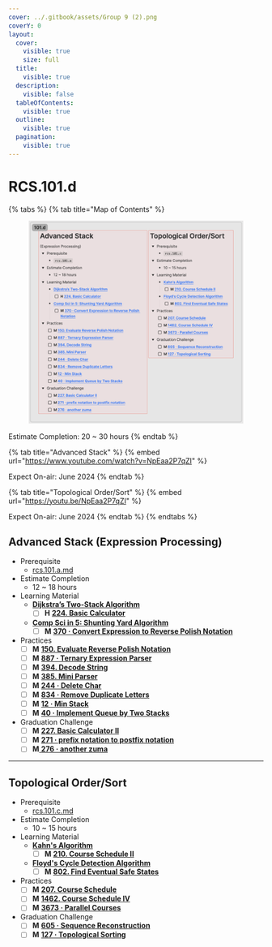```yaml
---
cover: ../.gitbook/assets/Group 9 (2).png
coverY: 0
layout:
  cover:
    visible: true
    size: full
  title:
    visible: true
  description:
    visible: false
  tableOfContents:
    visible: true
  outline:
    visible: true
  pagination:
    visible: true
---
```


# RCS.101.d

{% tabs %}
{% tab title="Map of Contents" %}
<figure><img src="../.gitbook/assets/image (10).png" alt=""><figcaption></figcaption></figure>

Estimate Completion: 20 \~ 30 hours
{% endtab %}

{% tab title="Advanced Stack" %}
{% embed url="https://www.youtube.com/watch?v=NpEaa2P7qZI" %}

Expect On-air: June 2024
{% endtab %}

{% tab title="Topological Order/Sort" %}
{% embed url="https://youtu.be/NpEaa2P7qZI" %}

Expect On-air: June 2024
{% endtab %}
{% endtabs %}

## Advanced Stack (Expression Processing)

* Prerequisite
  * [rcs.101.a.md](rcs.101.a.md "mention")
* Estimate Completion
  * 12 \~ 18 hours
* Learning Material
  * [**Dijkstra’s Two-Stack Algorithm**](https://switzerb.github.io/imposter/algorithms/2021/01/12/dijkstra-two-stack.html)
    * [ ] **H** [**224. Basic Calculator**](https://leetcode.com/problems/basic-calculator/)
  * [**Comp Sci in 5: Shunting Yard Algorithm**](https://www.youtube.com/watch?v=Wz85Hiwi5MY)
    * [ ] **M** [**370 · Convert Expression to Reverse Polish Notation**](https://www.lintcode.com/problem/370/)
* Practices
  * [ ] **M** [**150. Evaluate Reverse Polish Notation**](https://leetcode.com/problems/evaluate-reverse-polish-notation/)
  * [ ] **M** [**887 · Ternary Expression Parser**](https://www.lintcode.com/problem/887/description?\_from=problem\_tag\&fromId=361)
  * [ ] **M** [**394. Decode String**](https://leetcode.com/problems/decode-string/)
  * [ ] **M** [**385. Mini Parser**](https://leetcode.com/problems/mini-parser/)
  * [ ] **M** [**244 · Delete Char**](https://www.lintcode.com/problem/244/)
  * [ ] **M** [**834 · Remove Duplicate Letters**](https://www.lintcode.com/problem/834/?showListFe=true\&page=1\&problemTypeId=2\&tagIds=361\&level=2\&ordering=id\&pageSize=50)
  * [ ] **M** [**12 · Min Stack**](https://www.lintcode.com/problem/12/)
  * [ ] **M** [**40 · Implement Queue by Two Stacks**](https://www.lintcode.com/problem/40/)
* Graduation Challenge
  * [ ] **M** [**227. Basic Calculator II**](https://leetcode.com/problems/basic-calculator-ii/)
  * [ ] **M** [**271 · prefix notation to postfix notation**](https://www.lintcode.com/problem/271/?showListFe=true\&page=1\&problemTypeId=2\&tagIds=361\&level=2\&ordering=id\&pageSize=50)
  * [ ] **M**[ **276 · another zuma**](https://www.lintcode.com/problem/276/?showListFe=true\&page=1\&problemTypeId=2\&tagIds=361\&level=2\&ordering=id\&pageSize=50)

***

## Topological Order/Sort

* Prerequisite
  * [rcs.101.c.md](rcs.101.c.md "mention")
* Estimate Completion
  * 10 \~ 15 hours
* Learning Material
  * [**Kahn's Algorithm**](https://leetcodethehardway.com/tutorials/graph-theory/kahns-algorithm)
    * [ ] **M** [**210. Course Schedule II**](https://leetcode.com/problems/course-schedule-ii/)
  * [**Floyd's Cycle Detection Algorithm**](https://www.youtube.com/watch?v=MFOAbpfrJ8g)
    * [ ] **M** [**802. Find Eventual Safe States**](https://leetcode.com/problems/find-eventual-safe-states/)
* Practices
  * [ ] **M** [**207. Course Schedule**](https://leetcode.com/problems/course-schedule/)
  * [ ] **M** [**1462. Course Schedule IV**](https://leetcode.com/problems/course-schedule-iv/)
  * [ ] **M** [**3673 · Parallel Courses**](https://www.lintcode.com/problem/3673/)
* Graduation Challenge
  * [ ] **M** [**605 · Sequence Reconstruction**](https://www.lintcode.com/problem/605/?showListFe=true\&page=1\&problemTypeId=2\&tagIds=392\&ordering=level\&pageSize=50)
  * [ ] **M** [**127 · Topological Sorting**](https://www.lintcode.com/problem/127/)
